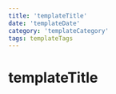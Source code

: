 ```yaml
---
title: 'templateTitle'
date: 'templateDate'
category: 'templateCategory'
tags: templateTags
---
```


# templateTitle
